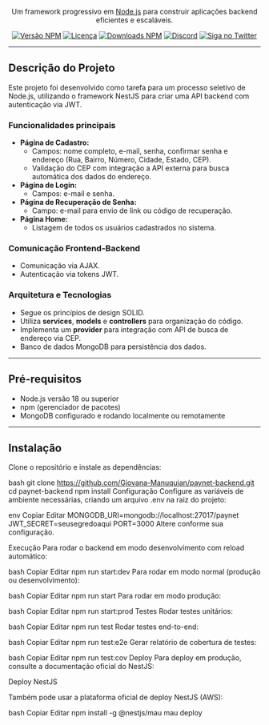 <p align="center">
  Um framework progressivo em <a href="http://nodejs.org" target="_blank">Node.js</a> para construir aplicações backend eficientes e escaláveis.
</p>

<p align="center">
  <a href="https://www.npmjs.com/~nestjscore" target="_blank"><img src="https://img.shields.io/npm/v/@nestjs/core.svg" alt="Versão NPM" /></a>
  <a href="https://www.npmjs.com/~nestjscore" target="_blank"><img src="https://img.shields.io/npm/l/@nestjs/core.svg" alt="Licença" /></a>
  <a href="https://www.npmjs.com/~nestjscore" target="_blank"><img src="https://img.shields.io/npm/dm/@nestjs/common.svg" alt="Downloads NPM" /></a>
  <a href="https://discord.gg/G7Qnnhy" target="_blank"><img src="https://img.shields.io/badge/discord-online-brightgreen.svg" alt="Discord"/></a>
  <a href="https://twitter.com/nestframework" target="_blank"><img src="https://img.shields.io/twitter/follow/nestframework.svg?style=social&label=Seguir" alt="Siga no Twitter"></a>
</p>

---

## Descrição do Projeto

Este projeto foi desenvolvido como tarefa para um processo seletivo de Node.js, utilizando o framework NestJS para criar uma API backend com autenticação via JWT.

### Funcionalidades principais

- **Página de Cadastro:**
  - Campos: nome completo, e-mail, senha, confirmar senha e endereço (Rua, Bairro, Número, Cidade, Estado, CEP).
  - Validação do CEP com integração a API externa para busca automática dos dados do endereço.
- **Página de Login:**
  - Campos: e-mail e senha.
- **Página de Recuperação de Senha:**
  - Campo: e-mail para envio de link ou código de recuperação.
- **Página Home:**
  - Listagem de todos os usuários cadastrados no sistema.

### Comunicação Frontend-Backend

- Comunicação via AJAX.
- Autenticação via tokens JWT.

### Arquitetura e Tecnologias

- Segue os princípios de design SOLID.
- Utiliza **services**, **models** e **controllers** para organização do código.
- Implementa um **provider** para integração com API de busca de endereço via CEP.
- Banco de dados MongoDB para persistência dos dados.

---

## Pré-requisitos

- Node.js versão 18 ou superior
- npm (gerenciador de pacotes)
- MongoDB configurado e rodando localmente ou remotamente

---

## Instalação

Clone o repositório e instale as dependências:

bash
git clone https://github.com/Giovana-Manuquian/paynet-backend.git
cd paynet-backend
npm install
Configuração
Configure as variáveis de ambiente necessárias, criando um arquivo .env na raiz do projeto:

env
Copiar
Editar
MONGODB_URI=mongodb://localhost:27017/paynet
JWT_SECRET=seusegredoaqui
PORT=3000
Altere conforme sua configuração.

Execução
Para rodar o backend em modo desenvolvimento com reload automático:

bash
Copiar
Editar
npm run start:dev
Para rodar em modo normal (produção ou desenvolvimento):

bash
Copiar
Editar
npm run start
Para rodar em modo produção:

bash
Copiar
Editar
npm run start:prod
Testes
Rodar testes unitários:

bash
Copiar
Editar
npm run test
Rodar testes end-to-end:

bash
Copiar
Editar
npm run test:e2e
Gerar relatório de cobertura de testes:

bash
Copiar
Editar
npm run test:cov
Deploy
Para deploy em produção, consulte a documentação oficial do NestJS:

Deploy NestJS

Também pode usar a plataforma oficial de deploy NestJS (AWS):

bash
Copiar
Editar
npm install -g @nestjs/mau
mau deploy
